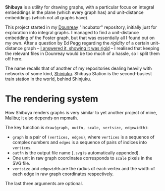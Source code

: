 **Shibuya** is a utility for drawing graphs, with a particular focus on integral embeddings in the plane (which every graph has) and unit-distance embeddings (which not all graphs have).

This project started in my [Dounreay](https://gitlab.com/parclytaxel/Dounreay) "incubator" repository, initially just for exploration into integral graphs. I managed to find a unit-distance embedding of the Foster graph, but that was essentially all I found out on my own. After a question by Ed Pegg regarding the _rigidity_ of a certain unit-distance graph – [I answered it, showing it was rigid](https://math.stackexchange.com/a/3955860/357390) – I realised that keeping the relevant files in Dounreay would be too much of a hassle, so I split them off here.

The name recalls that of another of my repositories dealing heavily with networks of some kind, [Shinjuku](https://gitlab.com/parclytaxel/Shinjuku). Shibuya Station is the second-busiest train station in the world, behind Shinjuku.

# The rendering system

How Shibuya renders graphs is very similar to yet another project of mine, [Malibu](https://gitlab.com/parclytaxel/Malibu); it also depends on [mpmath](http://mpmath.org).

The key function is `draw(graph, outfn, scale, vertsize, edgewidth)`:

* `graph` is a pair of `(vertices, edges)`, where `vertices` is a sequence of complex numbers and `edges` is a sequence of pairs of indices into `vertices`.
* `outfn` is the output file name (`.svg` is automatically appended).
* One unit in raw graph coordinates corresponds to `scale` pixels in the SVG file.
* `vertsize` and `edgewidth` are the radius of each vertex and the width of each edge in raw graph coordinates respectively.

The last three arguments are optional.
